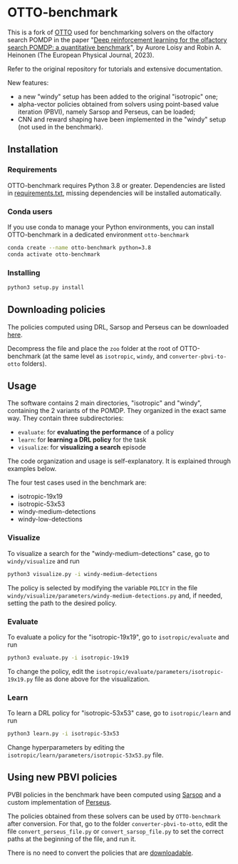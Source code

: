 
# OTTO-benchmark

This is a fork of [OTTO](https://github.com/C0PEP0D/otto) used for benchmarking
solvers on the olfactory search POMDP in the paper "[Deep reinforcement learning for the olfactory search POMDP: a quantitative benchmark](https://doi.org/10.1140/epje/s10189-023-00277-8)", by Aurore Loisy and Robin A. Heinonen (The European Physical Journal, 2023).


Refer to the original repository for tutorials and extensive documentation.

New features:
- a new "windy" setup has been added to the original "isotropic" one;
- alpha-vector policies obtained from solvers using point-based value iteration (PBVI), namely Sarsop and Perseus, can be loaded;
- CNN and reward shaping have been implemented in the "windy" setup (not used in the benchmark).

## Installation

### Requirements

OTTO-benchmark requires Python 3.8 or greater.
Dependencies are listed in [requirements.txt](https://github.com/C0PEP0D/otto/blob/main/requirements.txt),
missing dependencies will be installed automatically.

### Conda users

If you use conda to manage your Python environments, you can install OTTO-benchmark in a dedicated environment `otto-benchmark`

``` bash
conda create --name otto-benchmark python=3.8
conda activate otto-benchmark
```

### Installing

``` bash
python3 setup.py install
```

## Downloading policies

The policies computed using DRL, Sarsop and Perseus can be downloaded [here](https://doi.org/10.5281/zenodo.7586357).

Decompress the file and place the `zoo` folder at the root of OTTO-benchmark (at the same level as `isotropic`, `windy`, 
and `converter-pbvi-to-otto` folders).



## Usage

The software contains 2 main directories, "isotropic" and "windy", containing the 2 variants of the POMDP.
They organized in the exact same way. They contain three subdirectories:

- `evaluate`: for **evaluating the performance** of a policy
- `learn`: for **learning a DRL policy** for the task
- `visualize`: for **visualizing a search** episode

The code organization and usage is self-explanatory. It is explained through examples below.

The four test cases used in the benchmark are:
- isotropic-19x19
- isotropic-53x53
- windy-medium-detections
- windy-low-detections

### Visualize

To visualize a search for the "windy-medium-detections" case, go to `windy/visualize` and run

```bash
python3 visualize.py -i windy-medium-detections
```

The policy is selected by modifying the variable `POLICY` in the file 
`windy/visualize/parameters/windy-medium-detections.py` 
and, if needed, setting the path to the desired policy.

### Evaluate

To evaluate a policy for the "isotropic-19x19", go to `isotropic/evaluate` and run

```bash
python3 evaluate.py -i isotropic-19x19
```

To change the policy, edit the `isotropic/evaluate/parameters/isotropic-19x19.py` file as done above for the visualization.

### Learn

To learn a DRL policy for "isotropic-53x53" case, go to `isotropic/learn` and run
```bash
python3 learn.py -i isotropic-53x53
```

Change hyperparameters by editing the `isotropic/learn/parameters/isotropic-53x53.py` file.


## Using new PBVI policies

PVBI policies in the benchmark have been computed using [Sarsop](https://github.com/rheinonen/sarsop/) and a custom implementation of [Perseus](https://github.com/rheinonen/PerseusPOMDP/). 

The policies obtained from these solvers can be used by `OTTO-benchmark` after conversion. For that, go to the folder `converter-pbvi-to-otto`, edit the file `convert_perseus_file.py` or `convert_sarsop_file.py` to set the correct paths at the beginning of the file, and run it.

There is no need to convert the policies that are [downloadable](https://github.com/auroreloisy/otto-benchmark#downloading-policies).
